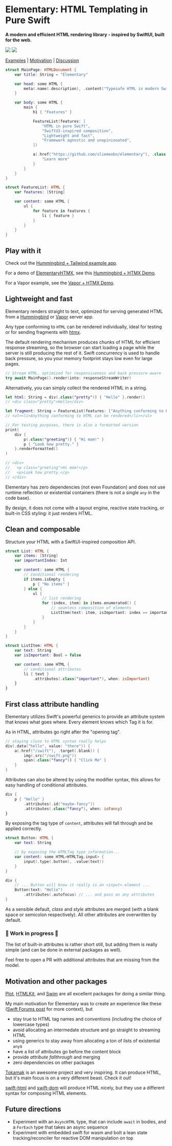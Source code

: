 # Elementary: HTML Templating in Pure Swift

**A modern and efficient HTML rendering library - inspired by SwiftUI, built for the web.**

[![](https://img.shields.io/endpoint?url=https%3A%2F%2Fswiftpackageindex.com%2Fapi%2Fpackages%2Fsliemeobn%2Felementary%2Fbadge%3Ftype%3Dswift-versions)](https://swiftpackageindex.com/sliemeobn/elementary) [![](https://img.shields.io/endpoint?url=https%3A%2F%2Fswiftpackageindex.com%2Fapi%2Fpackages%2Fsliemeobn%2Felementary%2Fbadge%3Ftype%3Dplatforms)](https://swiftpackageindex.com/sliemeobn/elementary)

[Examples](#play-with-it) | [Motivation](#motivation-and-other-packages) | [Discussion](https://github.com/sliemeobn/elementary/discussions)

```swift
struct MainPage: HTMLDocument {
    var title: String = "Elementary"

    var head: some HTML {
        meta(.name(.description), .content("Typesafe HTML in modern Swift"))
    }

    var body: some HTML {
        main {
            h1 { "Features" }

            FeatureList(features: [
                "HTML in pure Swift",
                "SwiftUI-inspired composition",
                "Lightweight and fast",
                "Framework agnostic and unopinionated",
            ])

            a(.href("https://github.com/sliemeobn/elementary"), .class("fancy-style")) {
                "Learn more"
            }
        }
    }
}

struct FeatureList: HTML {
    var features: [String]

    var content: some HTML {
        ul {
            for feature in features {
                li { feature }
            }
        }
    }
}
```

## Play with it

Check out the [Hummingbird + Tailwind example app](https://github.com/sliemeobn/elementary/tree/main/Examples/HummingbirdDemo).

For a demo of [ElementaryHTMX](https://github.com/sliemeobn/elementary-htmx), see this [Hummingbird + HTMX Demo](https://github.com/sliemeobn/elementary-htmx/tree/main/Examples/HummingbirdDemo).

For a Vapor example, see the [Vapor + HTMX Demo](https://github.com/sliemeobn/elementary-htmx/tree/main/Examples/VaporDemo).

## Lightweight and fast

Elementary renders straight to text, optimized for serving generated HTML from a [Hummingbird](https://github.com/hummingbird-project/hummingbird) or [Vapor](https://vapor.codes/) server app.

Any type conforming to `HTML` can be rendered individually, ideal for testing or for sending fragments with [htmx](https://github.com/sliemeobn/elementary-htmx).

The default rendering mechanism produces chunks of HTML for efficient response streaming, so the browser can start loading a page while the server is still producing the rest of it. Swift concurrency is used to handle back pressure, so you your memory footprint stays low even for large pages.

```swift
// Stream HTML, optimized for responsiveness and back pressure-aware
try await MainPage().render(into: responseStreamWriter)
```

Alternatively, you can simply collect the rendered HTML in a string.

```swift
let html: String = div(.class("pretty")) { "Hello" }.render()
// <div class="pretty">Hello</div>

let fragment: String = FeatureList(features: ["Anything conforming to HTML can be rendered"]).render()
// <ul><li>Anything conforming to HTML can be rendered</li></ul>

// For testing purposes, there is also a formatted version
print(
    div {
        p(.class("greeting")) { "Hi mom!" }
        p { "Look how pretty." }
    }.renderFormatted()
)

// <div>
//   <p class="greeting">Hi mom!</p>
//   <p>Look how pretty.</p>
// </div>
```

Elementary has zero dependencies (not even Foundation) and does not use runtime reflection or existential containers (there is not a single `any` in the code base).

By design, it does not come with a layout engine, reactive state tracking, or built-in CSS styling: it just renders HTML.

## Clean and composable

Structure your HTML with a SwiftUI-inspired composition API.

```swift
struct List: HTML {
    var items: [String]
    var importantIndex: Int

    var content: some HTML {
        // conditional rendering
        if items.isEmpty {
            p { "No items" }
        } else {
            ul {
                // list rendering
                for (index, item) in items.enumerated() {
                    // seamless composition of elements
                    ListItem(text: item, isImportant: index == importantIndex)
                }
            }
        }
    }
}

struct ListItem: HTML {
    var text: String
    var isImportant: Bool = false

    var content: some HTML {
        // conditional attributes
        li { text }
            .attributes(.class("important"), when: isImportant)
    }
}
```

## First class attribute handling

Elementary utilizes Swift's powerful generics to provide an attribute system that knows what goes where. Every element knows which Tag it is for.

As in HTML, attributes go right after the "opening tag".

```swift
// staying close to HTML syntax really helps
div(.data("hello", value: "there")) {
    a(.href("/swift"), .target(.blank)) {
        img(.src("/swift.png"))
        span(.class("fancy")) { "Click Me" }
    }
}
```

Attributes can also be altered by using the modifier syntax, this allows for easy handling of conditional attributes.

```swift
div {
    p { "Hello" }
        .attributes(.id("maybe-fancy"))
        .attributes(.class("fancy"), when: isFancy)
}
```

By exposing the tag type of `content`, attributes will fall through and be applied correctly.

```swift
struct Button: HTML {
    var text: String

    // by exposing the HTMLTag type information...
    var content: some HTML<HTMLTag.input> {
        input(.type(.button), .value(text))
    }
}

div {
    // ... Button will know it really is an <input> element ...
    Button(text: "Hello")
        .attributes(.autofocus) // ... and pass on any attributes
}
```

As a sensible default, _class_ and _style_ attributes are merged (with a blank space or semicolon respectively). All other attributes are overwritten by default.

### 🚧 Work in progress 🚧

The list of built-in attributes is rather short still, but adding them is really simple (and can be done in external packages as well).

Feel free to open a PR with additional attributes that are missing from the model.

## Motivation and other packages

[Plot](https://github.com/JohnSundell/Plot), [HTMLKit](https://github.com/vapor-community/HTMLKit), and [Swim](https://github.com/robb/Swim) are all excellent packages for doing a similar thing.

My main motivation for Elementary was to create an experience like these ([Swift Forums post](https://forums.swift.org/t/elementary-a-modern-and-efficient-html-rendering-library-inspired-by-swiftui-built-for-the-web/72647) for more context), but

- stay true to HTML tag names and conventions (including the choice of lowercase types)
- avoid allocating an intermedate structure and go straight to streaming HTML
- using generics to stay away from allocating a ton of lists of existential `any`s
- have a list of attributes go before the content block
- provide _attribute fallthrough_ and merging
- zero dependencies on other packages

[Tokamak](https://github.com/TokamakUI/Tokamak) is an awesome project and very inspiring. It can produce HTML, but it's main focus is on a very different beast. Check it out!

[swift-html](https://github.com/pointfreeco/swift-html) and [swift-dom](https://github.com/tayloraswift/swift-dom) will produce HTML nicely, but they use a different syntax for composing HTML elements.

## Future directions

- Experiment with an `AsyncHTML` type, that can include `await` in bodies, and a `ForEach` type that takes an async sequence
- Experiment with embedded swift for wasm and bolt a lean state tracking/reconciler for reactive DOM manipulation on top
